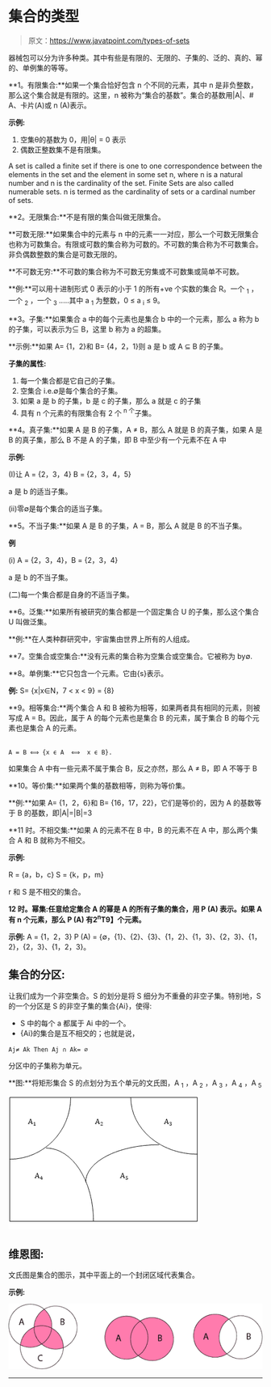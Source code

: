 # 集合的类型

> 原文：<https://www.javatpoint.com/types-of-sets>

器械包可以分为许多种类。其中有些是有限的、无限的、子集的、泛的、真的、幂的、单例集的等等。

**1。有限集合:**如果一个集合恰好包含 n 个不同的元素，其中 n 是非负整数，那么这个集合就是有限的。这里，n 被称为“集合的基数”。集合的基数用|A|、# A、卡片(A)或 n (A)表示。

**示例:**

1.  空集θ的基数为 0，用|θ| = 0 表示
2.  偶数正整数集不是有限集。

A set is called a finite set if there is one to one correspondence between the elements in the set and the element in some set n, where n is a natural number and n is the cardinality of the set. Finite Sets are also called numerable sets. n is termed as the cardinality of sets or a cardinal number of sets.

**2。无限集合:**不是有限的集合叫做无限集合。

**可数无限:**如果集合中的元素与 n 中的元素一一对应，那么一个可数无限集合也称为可数集合。有限或可数的集合称为可数的。不可数的集合称为不可数集合。非负偶数整数的集合是可数无限的。

**不可数无穷:**不可数的集合称为不可数无穷集或不可数集或简单不可数。

**例:**可以用十进制形式 0 表示的小于 1 的所有+ve 个实数的集合 R。一个 <sub>1</sub> ，一个 <sub>2</sub> ，一个 <sub>3</sub> .....其中 a <sub>1</sub> 为整数，0 ≤ a <sub>i</sub> ≤ 9。

**3。子集:**如果集合 a 中的每个元素也是集合 b 中的一个元素，那么 a 称为 b 的子集，可以表示为⊆ B，这里 b 称为 a 的超集。

**示例:**如果 A= {1，2}和 B= {4，2，1}则 a 是 b 或 A ⊆ B 的子集。

**子集的属性:**

1.  每一个集合都是它自己的子集。
2.  空集合 i.e.∅是每个集合的子集。
3.  如果 a 是 b 的子集，b 是 c 的子集，那么 a 就是 c 的子集
4.  具有 n 个元素的有限集合有 2 个 <sup>n 个</sup>子集。

**4。真子集:**如果 A 是 B 的子集，A ≠ B，那么 A 就是 B 的真子集，如果 A 是 B 的真子集，那么 B 不是 A 的子集，即 B 中至少有一个元素不在 A 中

**示例:**

(I)让 A = {2，3，4}
B = {2，3，4，5}

a 是 b 的适当子集。

(ii)零∅是每个集合的适当子集。

**5。不当子集:**如果 A 是 B 的子集，A = B，那么 A 就是 B 的不当子集。

**例**

(i) A = {2，3，4}，B = {2，3，4}

a 是 b 的不当子集。

(二)每一个集合都是自身的不适当子集。

**6。泛集:**如果所有被研究的集合都是一个固定集合 U 的子集，那么这个集合 U 叫做泛集。

**例:**在人类种群研究中，宇宙集由世界上所有的人组成。

**7。空集合或空集合:**没有元素的集合称为空集合或空集合。它被称为 by∅.

**8。单例集:**它只包含一个元素。它由{s}表示。

**例:** S= {x|x∈N，7 < x < 9} = {8}

**9。相等集合:**两个集合 A 和 B 被称为相等，如果两者具有相同的元素，则被写成 A = B。因此，属于 A 的每个元素也是集合 B 的元素，属于集合 B 的每个元素也是集合 A 的元素。

```

A = B ⟺ {x ϵ A  ⟺  x ϵ B}.

```

如果集合 A 中有一些元素不属于集合 B，反之亦然，那么 A ≠ B，即 A 不等于 B

**10。等价集:**如果两个集的基数相等，则称为等价集。

**例:**如果 A= {1，2，6}和 B= {16，17，22}，它们是等价的，因为 A 的基数等于 B 的基数，即|A|=|B|=3

**11 时。不相交集:**如果 A 的元素不在 B 中，B 的元素不在 A 中，那么两个集合 A 和 B 就称为不相交。

**示例:**

R = {a，b，c}
S = {k，p，m}

r 和 S 是不相交的集合。

**12 时。幂集:**任意给定集合 A 的幂是 A 的所有子集的集合，用 **P (A)** 表示。如果 A 有 n 个元素，那么 **P (A)** 有**2<sup>n</sup>T9】个元素。**

**示例:** A = {1，2，3}
P (A) = {∅，{1}、{2}、{3}、{1，2}、{1，3}、{2，3}、{1，2}，{2，3}、{1，2，3}。

## 集合的分区:

让我们成为一个非空集合。S 的划分是将 S 细分为不重叠的非空子集。特别地，S 的一个分区是 S 的非空子集的集合{Ai}，使得:

*   S 中的每个 a 都属于 Ai 中的一个。
*   {Ai}的集合是互不相交的；也就是说，

```
Aj≠ Ak Then Aj ∩ Ak= ∅

```

分区中的子集称为单元。

**图:**将矩形集合 S 的点划分为五个单元的文氏图，A <sub>1</sub> ，A <sub>2</sub> ，A <sub>3</sub> ，A <sub>4</sub> ，A <sub>5</sub>

![Types of Sets](img/230d2611aca06797a83cd21220baf371.png)

## 维恩图:

文氏图是集合的图示，其中平面上的一个封闭区域代表集合。

**示例:**

![Types of Sets](img/6d19b79142fa8ad8bd6822aa6c6f5d61.png)

* * *